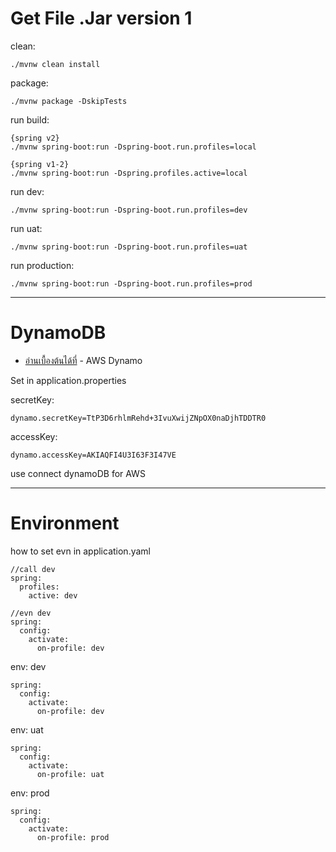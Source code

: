 # Get File .Jar   version 1
clean: 
```
./mvnw clean install
```
package:
````
./mvnw package -DskipTests
````
run build:
````
{spring v2}
./mvnw spring-boot:run -Dspring-boot.run.profiles=local

{spring v1-2} 
./mvnw spring-boot:run -Dspring.profiles.active=local  
````
run dev:
````
./mvnw spring-boot:run -Dspring-boot.run.profiles=dev
````
run uat:
````
./mvnw spring-boot:run -Dspring-boot.run.profiles=uat
````
run production:
````
./mvnw spring-boot:run -Dspring-boot.run.profiles=prod
````
---
# DynamoDB 
* [อ่านเบื้องต้นได้ที่]( https://aws.amazon.com/th/dynamodb/getting-started/?trk=50d74611-ef80-4ac1-996c-e2e43bc4b423&sc_channel=ps&s_kwcid=AL!4422!3!536393758234!e!!g!!dynamodb&ef_id=CjwKCAiAqt-dBhBcEiwATw-ggAE7zI39uFEuL_Gbpk3BXa-pepLQ5lOOLqmbEztf8a7_1ovWS_ntrhoCvJIQAvD_BwE:G:s&s_kwcid=AL!4422!3!536393758234!e!!g!!dynamodb
  ) - AWS Dynamo


Set in application.properties

secretKey:
``````
dynamo.secretKey=TtP3D6rhlmRehd+3IvuXwijZNpOX0naDjhTDDTR0
``````
accessKey:
``````
dynamo.accessKey=AKIAQFI4U3I63F3I47VE
``````
use connect dynamoDB for AWS


---
# Environment

how to set evn in application.yaml
````
//call dev
spring:
  profiles:
    active: dev

//evn dev
spring:
  config:
    activate:
      on-profile: dev
````
env: dev
````
spring:
  config:
    activate:
      on-profile: dev
````
env: uat
````
spring:
  config:
    activate:
      on-profile: uat
````
env: prod
````
spring:
  config:
    activate:
      on-profile: prod
````
